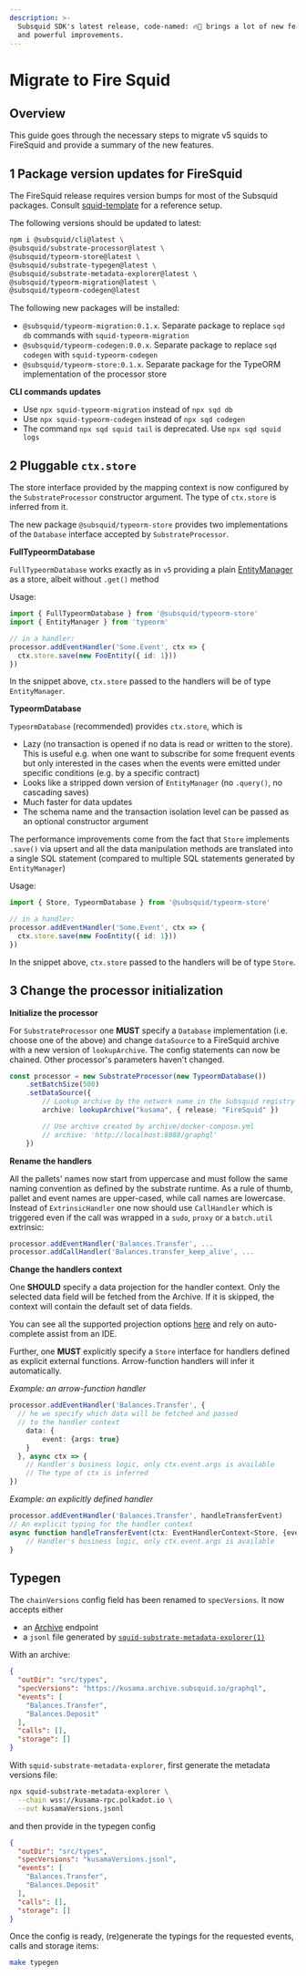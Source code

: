 ```yaml
---
description: >-
  Subsquid SDK's latest release, code-named: 🔥🦑 brings a lot of new features
  and powerful improvements.
---
```


# Migrate to Fire Squid

## Overview

This guide goes through the necessary steps to migrate v5 squids to FireSquid and provide a summary of the new features.

## 1 Package version updates for FireSquid

The FireSquid release requires version bumps for most of the Subsquid packages. Consult [squid-template](https://github.com/subsquid/squid-template/blob/main/package.json) for a reference setup. 
 

The following versions should be updated to latest:

```bash
npm i @subsquid/cli@latest \
@subsquid/substrate-processor@latest \
@subsquid/typeorm-store@latest \
@subsquid/substrate-typegen@latest \
@subsquid/substrate-metadata-explorer@latest \
@subsquid/typeorm-migration@latest \
@subsquid/typeorm-codegen@latest 
```

The following new packages will be installed:
- `@subsquid/typeorm-migration:0.1.x`. Separate package to replace `sqd db` commands with `squid-typeorm-migration`
- `@subsquid/typeorm-codegen:0.0.x`. Separate package to replace `sqd codegen`  with `squid-typeorm-codegen`
- `@subsquid/typeorm-store:0.1.x`. Separate package for the TypeORM implementation of the processor store

**CLI commands updates**

- Use `npx squid-typeorm-migration` instead of `npx sqd db`
- Use `npx squid-typeorm-codegen` instead of `npx sqd codegen`
- The command `npx sqd squid tail` is deprecated. Use `npx sqd squid logs`

## 2 Pluggable `ctx.store`  

The store interface provided by the mapping context is now configured by the `SubstrateProcessor` constructor argument. The type of `ctx.store` is inferred from it.

The new package `@subsquid/typeorm-store` provides two implementations of the `Database` interface accepted by `SubstrateProcessor`.
 
**FullTypeormDatabase**

`FullTypeormDatabase` works exactly as in `v5` providing a plain [EntityManager](https://orkhan.gitbook.io/typeorm/docs/entity-manager-api) as a store, albeit without `.get()` method
 
Usage:
```ts
import { FullTypeormDatabase } from '@subsquid/typeorm-store'
import { EntityManager } from 'typeorm'

// in a handler:
processor.addEventHandler('Some.Event', ctx => {  
  ctx.store.save(new FooEntity({ id: 1}))
})
```

In the snippet above, `ctx.store` passed to the handlers will be of type `EntityManager`.
 
**TypeormDatabase**

`TypeormDatabase` (recommended) provides `ctx.store`, which is

- Lazy (no transaction is opened if no data is read or written to the store). This is useful e.g. when one want to subscribe for some frequent events but only interested in the cases when the events were emitted under specific conditions (e.g. by a specific contract)
- Looks like a stripped down version of `EntityManager` (no `.query()`, no cascading saves)
- Much faster for data updates
- The schema name and the transaction isolation level can be passed as an optional constructor argument

The performance improvements come from the fact that `Store` implements `.save()` via upsert and all the data manipulation methods are translated into a single SQL statement (compared to multiple SQL statements generated by `EntityManager`)
 
Usage:
 
```ts
import { Store, TypeormDatabase } from '@subsquid/typeorm-store'

// in a handler:
processor.addEventHandler('Some.Event', ctx => {  
  ctx.store.save(new FooEntity({ id: 1}))
})
```

In the snippet above, `ctx.store` passed to the handlers will be of type `Store`.


## 3 Change the processor initialization 
 
**Initialize the processor**

For `SubstrateProcessor` one __MUST__ specify a `Database` implementation (i.e. choose one of the above) and change `dataSource` to a FireSquid archive with a new version of `lookupArchive`. The config statements can now be chained. Other processor's parameters haven't changed.

``` ts
const processor = new SubstrateProcessor(new TypeormDatabase())
    .setBatchSize(500)
    .setDataSource({
        // Lookup archive by the network name in the Subsquid registry
        archive: lookupArchive("kusama", { release: "FireSquid" })

        // Use archive created by archive/docker-compose.yml
        // archive: 'http://localhost:8888/graphql'
    })

```

**Rename the handlers** 

All the pallets' names now start from uppercase and must follow the same naming convention as defined by the substrate runtime. As a rule of thumb, pallet and event names are upper-cased, while call names are lowercase. Instead of `ExtrinsicHandler` one now should use `CallHandler` which is triggered even if the call was wrapped in a `sudo`, `proxy` or a `batch.util` extrinsic:

```ts
processor.addEventHandler('Balances.Transfer', ... 
processor.addCallHandler('Balances.transfer_keep_alive', ...
```
  
**Change the handlers context**

 One __SHOULD__ specify a data projection for the handler context. Only the selected data field will be fetched from the Archive. If it is skipped, the context will contain the default set of data fields.
  
   You can see all the supported projection options [here](https://github.com/subsquid/squid/blob/master/substrate-processor/src/interfaces/dataSelection.ts) and rely on auto-complete assist from an IDE.

  
   Further, one __MUST__ explicitly specify a `Store` interface for handlers defined as explicit external functions. Arrow-function handlers will infer it automatically.

*Example: an arrow-function handler*
 
```ts
processor.addEventHandler('Balances.Transfer', {
  // he we specify which data will be fetched and passed
  // to the handler context
    data: {
        event: {args: true}
    }
  }, async ctx => {
    // Handler's business logic, only ctx.event.args is available
    // The type of ctx is inferred
})
```

*Example: an explicitly defined handler*
 
```ts
processor.addEventHandler('Balances.Transfer', handleTransferEvent)
// An explicit typing for the handler context
async function handleTransferEvent(ctx: EventHandlerContext<Store, {event: {args: true}}>){
    // Handler's business logic, only ctx.event.args is available
}
```

 
## Typegen

The `chainVersions` config field has been renamed to `specVersions`. It now accepts either 
 - an [Archive](/archives/) endpoint
 - a `jsonl` file generated by [`squid-substrate-metadata-explorer(1)`](https://github.com/subsquid/squid/tree/master/substrate-metadata-explorer)


With an archive:

```json title="typegen.json"
{
  "outDir": "src/types",
  "specVersions": "https://kusama.archive.subsquid.io/graphql",
  "events": [
    "Balances.Transfer",
    "Balances.Deposit"
  ],
  "calls": [],
  "storage": []
}
```

With `squid-substrate-metadata-explorer`, first generate the metadata versions file:

```bash
npx squid-substrate-metadata-explorer \
  --chain wss://kusama-rpc.polkadot.io \
  --out kusamaVersions.jsonl
```

and then provide in the typegen config

```json title="typegen.json"
{
  "outDir": "src/types",
  "specVersions": "kusamaVersions.jsonl",
  "events": [
    "Balances.Transfer",
    "Balances.Deposit"
  ],
  "calls": [],
  "storage": []
}
```

Once the config is ready, (re)generate the typings for the requested events, calls and storage items:
```bash
make typegen
```
